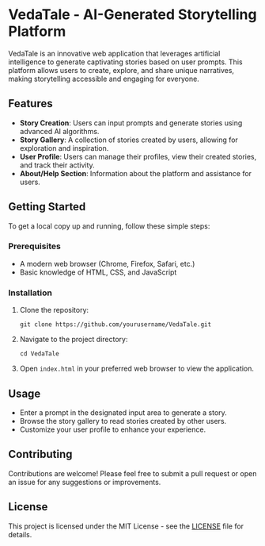 # VedaTale - AI-Generated Storytelling Platform

VedaTale is an innovative web application that leverages artificial intelligence to generate captivating stories based on user prompts. This platform allows users to create, explore, and share unique narratives, making storytelling accessible and engaging for everyone.

## Features

- **Story Creation**: Users can input prompts and generate stories using advanced AI algorithms.
- **Story Gallery**: A collection of stories created by users, allowing for exploration and inspiration.
- **User Profile**: Users can manage their profiles, view their created stories, and track their activity.
- **About/Help Section**: Information about the platform and assistance for users.

## Getting Started

To get a local copy up and running, follow these simple steps:

### Prerequisites

- A modern web browser (Chrome, Firefox, Safari, etc.)
- Basic knowledge of HTML, CSS, and JavaScript

### Installation

1. Clone the repository:
   ```
   git clone https://github.com/yourusername/VedaTale.git
   ```
2. Navigate to the project directory:
   ```
   cd VedaTale
   ```
3. Open `index.html` in your preferred web browser to view the application.

## Usage

- Enter a prompt in the designated input area to generate a story.
- Browse the story gallery to read stories created by other users.
- Customize your user profile to enhance your experience.

## Contributing

Contributions are welcome! Please feel free to submit a pull request or open an issue for any suggestions or improvements.

## License

This project is licensed under the MIT License - see the [LICENSE](LICENSE) file for details.